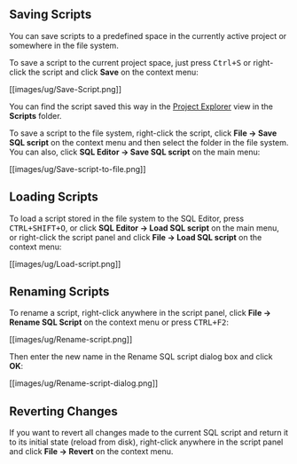 ## Saving Scripts
You can save scripts to a predefined space in the currently active project or somewhere in the file system.

To save a script to the current project space, just press <kbd>Ctrl+S</kbd> or right-click the script and click **Save** on the context menu:

[[images/ug/Save-Script.png]]

You can find the script saved this way in the [Project Explorer](https://github.com/dbeaver/dbeaver/wiki/Project-Explorer) view in the **Scripts** folder.

To save a script to the file system, right-click the script, click **File -> Save SQL script** on the context menu and then select the folder in the file system.  
You can also, click **SQL Editor -> Save SQL script** on the main menu:

[[images/ug/Save-script-to-file.png]]

## Loading Scripts
To load a script stored in the file system to the SQL Editor, press <kbd>CTRL+SHIFT+O</kbd>, or click **SQL Editor -> Load SQL script** on the main menu, or right-click the script panel and click **File -> Load SQL script** on the context menu:

[[images/ug/Load-script.png]]

## Renaming Scripts
To rename a script, right-click anywhere in the script panel, click **File -> Rename SQL Script** on the context menu or press <kbd>CTRL+F2</kbd>:

[[images/ug/Rename-script.png]]

Then enter the new name in the Rename SQL script dialog box and click **OK**:

[[images/ug/Rename-script-dialog.png]]

## Reverting Changes
If you want to revert all changes made to the current SQL script and return it to its initial state (reload from disk), right-click anywhere in the script panel and click **File -> Revert** on the context menu. 